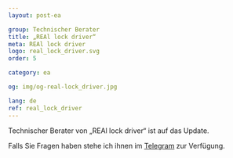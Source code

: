 ```yaml
---
layout: post-ea

group: Technischer Berater
title: „REAl lock driver“
meta: REAl lock driver
logo: real_lock_driver.svg
order: 5

category: ea

og: img/og-real-lock_driver.jpg

lang: de
ref: real_lock_driver
---
```


Technischer Berater von „REAl lock driver“ ist auf das Update.

Falls Sie Fragen haben stehe ich ihnen im <a href="https://t.me/chutkoy" target="_blank">Telegram</a> zur Verfügung.
